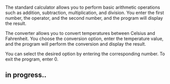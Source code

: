 The standard calculator allows you to perform basic arithmetic operations such as addition, subtraction, multiplication, and division. You enter the first number, the operator, and the second number, and the program will display the result.

The converter allows you to convert temperatures between Celsius and Fahrenheit. You choose the conversion option, enter the temperature value, and the program will perform the conversion and display the result.

You can select the desired option by entering the corresponding number. To exit the program, enter 0.

in progress..
------
